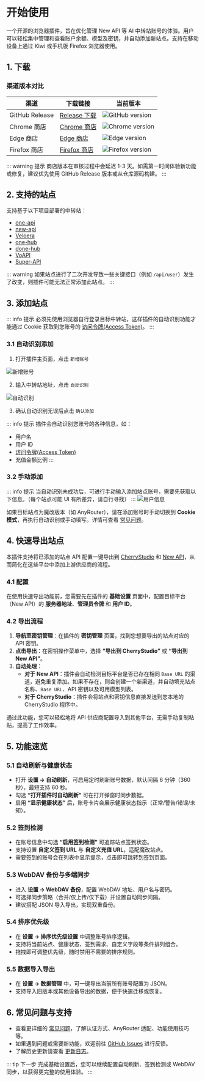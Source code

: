 # 开始使用

一个开源的浏览器插件，旨在优化管理 New API 等 AI 中转站账号的体验。用户可以轻松集中管理和查看账户余额、模型及密钥，并自动添加新站点。支持在移动设备上通过 Kiwi 或手机版 Firefox 浏览器使用。

## 1. 下载


### 渠道版本对比

| 渠道 | 下载链接 | 当前版本 |
|------|----------|----------|
| GitHub Release | [Release 下载](https://github.com/qixing-jk/all-api-hub/releases) | ![GitHub version](https://img.shields.io/github/v/release/qixing-jk/all-api-hub?label=GitHub&logo=github&style=flat) |
| Chrome 商店 | [Chrome 商店](https://chromewebstore.google.com/detail/lapnciffpekdengooeolaienkeoilfeo) | ![Chrome version](https://img.shields.io/chrome-web-store/v/lapnciffpekdengooeolaienkeoilfeo?label=Chrome&logo=googlechrome&style=flat) |
| Edge 商店 | [Edge 商店](https://microsoftedge.microsoft.com/addons/detail/pcokpjaffghgipcgjhapgdpeddlhblaa) | ![Edge version](https://img.shields.io/badge/dynamic/json?label=Edge&prefix=v&query=%24.version&url=https%3A%2F%2Fmicrosoftedge.microsoft.com%2Faddons%2Fgetproductdetailsbycrxid%2Fpcokpjaffghgipcgjhapgdpeddlhblaa&logo=microsoftedge&style=flat) |
| Firefox 商店 | [Firefox 商店](https://addons.mozilla.org/firefox/addon/%E4%B8%AD%E8%BD%AC%E7%AB%99%E7%AE%A1%E7%90%86%E5%99%A8-all-api-hub/) | ![Firefox version](https://img.shields.io/amo/v/%7Bbc73541a-133d-4b50-b261-36ea20df0d24%7D?label=Firefox&logo=firefoxbrowser&style=flat) |

::: warning 提示
商店版本在审核过程中会延迟 1-3 天。如需第一时间体验新功能或修复，建议优先使用 GitHub Release 版本或从仓库源码构建。
:::

## 2. 支持的站点

支持基于以下项目部署的中转站：
- [one-api](https://github.com/songquanpeng/one-api)
- [new-api](https://github.com/QuantumNous/new-api)
- [Veloera](https://github.com/Veloera/Veloera)
- [one-hub](https://github.com/MartialBE/one-hub)
- [done-hub](https://github.com/deanxv/done-hub)
- [VoAPI](https://github.com/VoAPI/VoAPI)
- [Super-API](https://github.com/SuperAI-Api/Super-API)

::: warning
如果站点进行了二次开发导致一些关键接口（例如 `/api/user`）发生了改变，则插件可能无法正常添加此站点。
:::

## 3. 添加站点

::: info 提示
必须先使用浏览器自行登录目标中转站，这样插件的自动识别功能才能通过 Cookie 获取到您账号的 [访问令牌(Access Token)](#_3-2-手动添加)。
:::

### 3.1 自动识别添加

1. 打开插件主页面，点击 `新增账号`

![新增账号](./static/image/add-account-btn.png)

2. 输入中转站地址，点击 `自动识别`

![自动识别](./static/image/add-account-dialog-btn.png)

3. 确认自动识别无误后点击 `确认添加`

::: info 提示
插件会自动识别您账号的各种信息，如：
- 用户名
- 用户 ID
- [访问令牌(Access Token)](#_3-2-手动添加)
- 充值金额比例
:::


### 3.2 手动添加

::: info 提示
当自动识别未成功后，可进行手动输入添加站点账号，需要先获取以下信息。（每个站点可能 UI 有所差异，请自行寻找）
:::
![用户信息](./static/image/site-user-info.png)

如果目标站点为魔改版本（如 AnyRouter），请在添加账号时手动切换到 **Cookie 模式**，再执行自动识别或手动填写。详情可查看 [常见问题](./faq.md#anyrouter-网站报错怎么办)。

## 4. 快速导出站点

本插件支持将已添加的站点 API 配置一键导出到 [CherryStudio](https://github.com/CherryHQ/cherry-studio) 和 [New API](https://github.com/QuantumNous/new-api)，从而简化在这些平台中添加上游供应商的流程。

### 4.1 配置

在使用快速导出功能前，您需要先在插件的 **基础设置** 页面中，配置目标平台（New API）的 **服务器地址**、**管理员令牌** 和 **用户 ID**。

### 4.2 导出流程

1. **导航至密钥管理**：在插件的 **密钥管理** 页面，找到您想要导出的站点对应的 API 密钥。
2. **点击导出**：在密钥操作菜单中，选择 **“导出到 CherryStudio”** 或 **“导出到 New API”**。
3. **自动处理**：
   * **对于 New API**：插件会自动检测目标平台是否已存在相同 `Base URL` 的渠道，避免重复添加。如果不存在，则会创建一个新渠道，并自动填充站点名称、`Base URL`、API 密钥以及可用模型列表。
   * **对于 CherryStudio**：插件会将站点和密钥信息直接发送到您本地的 CherryStudio 程序中。

通过此功能，您可以轻松地将 API 供应商配置导入到其他平台，无需手动复制粘贴，提高了工作效率。

## 5. 功能速览

### 5.1 自动刷新与健康状态

- 打开 **设置 → 自动刷新**，可启用定时刷新账号数据，默认间隔 6 分钟（360 秒），最短支持 60 秒。
- 勾选 **“打开插件时自动刷新”** 可在打开弹窗时同步数据。
- 启用 **“显示健康状态”** 后，账号卡片会展示健康状态指示（正常/警告/错误/未知）。

### 5.2 签到检测

- 在账号信息中勾选 **“启用签到检测”** 可追踪站点签到状态。
- 支持设置 **自定义签到 URL** 与 **自定义充值 URL**，适配魔改站点。
- 需要签到的账号会在列表中显示提示，点击即可跳转到签到页面。

### 5.3 WebDAV 备份与多端同步

- 进入 **设置 → WebDAV 备份**，配置 WebDAV 地址、用户名与密码。
- 可选择同步策略（合并/仅上传/仅下载）并设置自动同步间隔。
- 建议搭配 JSON 导入导出，实现双重备份。

### 5.4 排序优先级

- 在 **设置 → 排序优先级设置** 中调整账号排序逻辑。
- 支持将当前站点、健康状态、签到需求、自定义字段等条件排列组合。
- 拖拽即可调整优先级，随时禁用不需要的排序规则。

### 5.5 数据导入导出

- 在 **设置 → 数据管理** 中，可一键导出当前所有账号配置为 JSON。
- 支持导入旧版本或其他设备导出的数据，便于快速迁移或恢复。

## 6. 常见问题与支持

- 查看更详细的 [常见问题](./faq.md)，了解认证方式、AnyRouter 适配、功能使用技巧等。
- 如果遇到问题或需要新功能，欢迎前往 [GitHub Issues](https://github.com/qixing-jk/all-api-hub/issues) 进行反馈。
- 了解历史更新请查看 [更新日志](https://github.com/qixing-jk/all-api-hub/blob/main/CHANGELOG.md)。

::: tip 下一步
完成基础设置后，您可以继续配置自动刷新、签到检测或 WebDAV 同步，以获得更完整的使用体验。
:::
